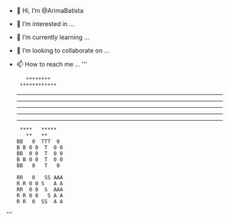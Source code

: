 - 👋 Hi, I’m @ArimaBatista
- 👀 I’m interested in ...
- 🌱 I’m currently learning ...
- 💞️ I’m looking to collaborate on ...
- 📫 How to reach me ...
'''

         ********
       ************
     ** ********** **
    ***  ***  ***  ***
    ***   *    *  ****
    ****         *****
     *****     ******
       ****   *****
         **   **
      BB   0  TTT  0 
      B B 0 0  T  0 0
      BB  0 0  T  0 0
      B B 0 0  T  0 0
      BB   0   T   0
       
      RR   0   SS AAA     
      R R 0 0 S   A A    
      RR  0 0  S  AAA
      R R 0 0   S A A
      R R  0  SS  A A
'''
<!---
ArimaBatista/ArimaBatista is a ✨ special ✨ repository because its `README.md` (this file) appears on your GitHub profile.
You can click the Preview link to take a look at your changes.
--->
